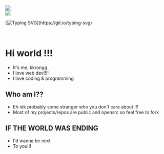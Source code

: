 <a href="https://github.com/kkronggiscool">
  <img align="center" src="https://github-readme-stats.vercel.app/api?username=kkronggiscool&theme=github_dark&hide=contribs&show_icons=true" />
</a>
<br>
<a href="https://github.com/kkronggiscool">
  <img align="center" src="https://github-readme-stats.vercel.app/api/top-langs/?username=kkronggiscool&theme=github_dark&layout=compact" />
</a>
<br>

[![Typing SVG](https://readme-typing-svg.herokuapp.com?font=Fira+Code&pause=1000&width=435&lines=I+love+coding!!!)](https://git.io/typing-svg)

<br>

# Hi world !!!
- It's me, kkrongg
- I love web dev!!!!
- I love coding & programming

## Who am I??
- Eh idk probably some stranger who you don't care about !!!
- Most of my projects/repos are public and opensrc so feel free to fork

## IF THE WORLD WAS ENDING
- I'd wanna be next
- To you!!!

